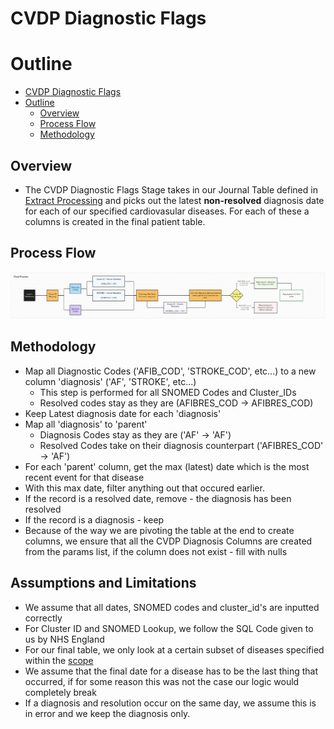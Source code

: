 # CVDP Diagnostic Flags

# Outline

- [CVDP Diagnostic Flags](#cvdp-diagnostic-flags)
- [Outline](#outline)
  - [Overview](#overview)
  - [Process Flow](#process-flow)
  - [Methodology](#methodology)


## Overview

- The CVDP Diagnostic Flags Stage takes in our Journal Table defined in [Extract Processing](./extract_processing.md) and picks out the latest  **non-resolved** diagnosis date for each of our specified cardiovasular diseases. For each of these a  columns is created in the final patient table.

## Process Flow

![](./images/diagnostic_flags.png)

## Methodology

- Map all Diagnostic Codes ('AFIB\_COD', 'STROKE\_COD', etc...) to a new column 'diagnosis' ('AF', 'STROKE', etc...)
  - This step is performed for all SNOMED Codes and Cluster\_IDs
  - Resolved codes stay as they are (AFIBRES\_COD → AFIBRES\_COD)
- Keep Latest diagnosis date for each 'diagnosis'
- Map all 'diagnosis' to 'parent'
  - Diagnosis Codes stay as they are ('AF' → 'AF')
  - Resolved Codes take on their diagnosis counterpart ('AFIBRES\_COD' → 'AF')
- For each 'parent' column, get the max (latest) date which is the most recent event for that disease
- With this max date, filter anything out that occured earlier.
- If the record is a resolved date, remove - the diagnosis has been resolved
- If the record is a diagnosis - keep
- Because of the way we are pivoting the table at the end to create columns, we ensure that all the CVDP Diagnosis Columns are created from the params list, if the column does not exist - fill with nulls

## Assumptions and Limitations

- We assume that all dates, SNOMED codes and cluster\_id's are inputted correctly
- For Cluster ID and SNOMED Lookup, we follow the SQL Code given to us by NHS England
- For our final table, we only look at a certain subset of diseases specified within the [scope](./scope.md)
- We assume that the final date for a disease has to be the last thing that occurred, if for some reason this was not the case our logic would completely break
- If a diagnosis and resolution occur on the same day, we assume this is in error and we keep the diagnosis only.
